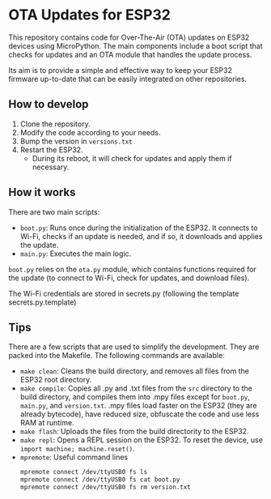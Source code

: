 # OTA Updates for ESP32

This repository contains code for Over-The-Air (OTA) updates on ESP32 devices using MicroPython. The main components include a boot script that checks for updates and an OTA module that handles the update process.

Its aim is to provide a simple and effective way to keep your ESP32 firmware up-to-date that can be easily integrated on other repositories.

## How to develop
1. Clone the repository.
2. Modify the code according to your needs.
3. Bump the version in `versions.txt`
4. Restart the ESP32.
    - During its reboot, it will check for updates and apply them if necessary.

## How it works
There are two main scripts:
- `boot.py`: Runs once during the initialization of the ESP32. It connects to Wi-Fi, checks if an update is needed, and if so, it downloads and applies the update.
- `main.py`: Executes the main logic.

`boot.py` relies on the `ota.py` module, which contains functions required for the update (to connect to Wi-Fi, check for updates, and download files).

The Wi-Fi credentials are stored in secrets.py (following the template secrets.py.template)

## Tips
There are a few scripts that are used to simplify the development. They are packed into the Makefile.
The following commands are available:
- `make clean`: Cleans the build directory, and removes all files from the ESP32 root directory.
- `make compile`: Copies all .py and .txt files from the `src` directory to the build directory, and compiles them into .mpy files except for `boot.py`, `main.py`, and `version.txt`. .mpy files load faster on the ESP32 (they are already bytecode), have reduced size, obfuscate the code and use less RAM at runtime.
- `make flash`: Uploads the files from the build directority to the ESP32.
- `make repl`: Opens a REPL session on the ESP32. To reset the device, use `import machine; machine.reset()`.
- `mpremote`: Useful command lines
    ````bash
    mpremote connect /dev/ttyUSB0 fs ls
    mpremote connect /dev/ttyUSB0 fs cat boot.py
    mpremote connect /dev/ttyUSB0 fs rm version.txt
    ````